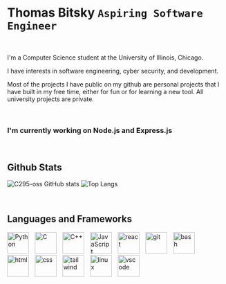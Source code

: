

# Thomas Bitsky **`Aspiring Software Engineer`**
<br>

I'm a Computer Science student at the University of Illinois, Chicago.

I have interests in software engineering, cyber security, and development.

Most of the projects I have public on my github are personal projects that I have built in my free time,
either for fun or for learning a new tool. All university projects are private.

<br>

### I'm currently working on Node.js and Express.js

<br>

<!--
## Contact Me

<div>
  <a href="">
    <img src="https://img.shields.io/badge/%27for%20the%20badge%27%20style-20B2AA?style=for-the-badge" />
  </a>
  
  <a href="">
    <img src="https://img.shields.io/badge/%27for%20the%20badge%27%20style-20B2AA?style=for-the-badge" />
  </a>

  <a href="">
    <img src="https://img.shields.io/badge/%27for%20the%20badge%27%20style-20B2AA?style=for-the-badge" />
  </a>
  
</div>

<br>
-->

## Github Stats

<div>

  <!-- Stats grabbed from Anurag Hazra's readme-stats repo : https://github.com/anuraghazra -->

  ![C295-oss GitHub stats](https://github-readme-stats.vercel.app/api?username=C295-oss&theme=github_dark_dimmed)
  ![Top Langs](https://github-readme-stats.vercel.app/api/top-langs/?username=C295-oss&layout=donut&theme=github_dark_dimmed)
  
</div>

<br>

## Languages and Frameworks 
<div>
  
  <!-- Sources for images taken from https://devicon.dev/ -->
  
  <img algin="left" alt="Python" width="50px" style="padding-right:10px;" src="https://cdn.jsdelivr.net/gh/devicons/devicon/icons/python/python-original.svg" />
  <img algin="left" alt="C" width="50px" style="padding-right:10px;" src="https://cdn.jsdelivr.net/gh/devicons/devicon/icons/c/c-original.svg" />
  <img algin="left" alt="C++" width="50px" style="padding-right:10px;" src="https://cdn.jsdelivr.net/gh/devicons/devicon/icons/cplusplus/cplusplus-original.svg" />
  <img algin="left" alt="JavaScript" width="50px" style="padding-right:10px;" src="https://cdn.jsdelivr.net/gh/devicons/devicon/icons/javascript/javascript-original.svg" />
  <img algin="left" alt="react" width="50px" style="padding-right:10px;" src="https://cdn.jsdelivr.net/gh/devicons/devicon/icons/react/react-original.svg" />
  <img algin="left" alt="git" width="50px" style="padding-right:10px;" src="https://cdn.jsdelivr.net/gh/devicons/devicon/icons/git/git-original.svg" />
  <img algin="left" alt="bash" width="50px" style="padding-right:10px;" src="https://cdn.jsdelivr.net/gh/devicons/devicon/icons/bash/bash-original.svg" />
  <img algin="left" alt="html" width="50px" style="padding-right:10px;" src="https://cdn.jsdelivr.net/gh/devicons/devicon/icons/html5/html5-original.svg" />
  <img algin="left" alt="css" width="50px" style="padding-right:10px;" src="https://cdn.jsdelivr.net/gh/devicons/devicon/icons/css3/css3-original.svg" />
  <img algin="left" alt="tailwind" width="50px" style="padding-right:10px;" src="https://cdn.jsdelivr.net/gh/devicons/devicon/icons/tailwindcss/tailwindcss-plain.svg" />
  <img algin="left" alt="linux" width="50px" style="padding-right:10px;" src="https://cdn.jsdelivr.net/gh/devicons/devicon/icons/linux/linux-original.svg" />
  <img algin="left" alt="vscode" width="50px" style="padding-right:10px;" src="https://cdn.jsdelivr.net/gh/devicons/devicon/icons/vscode/vscode-original.svg" />

</div>

<br>
<br>

